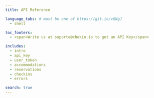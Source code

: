 ```yaml
---
title: API Reference

language_tabs: # must be one of https://git.io/vQNgJ
  - shell

toc_footers:
  - <span>Write us at soporte@chekin.io to get an API Key</span>

includes:
  - intro
  - api_key
  - user_token
  - accommodations
  - reservations
  - checkins
  - errors

search: true
---
```





